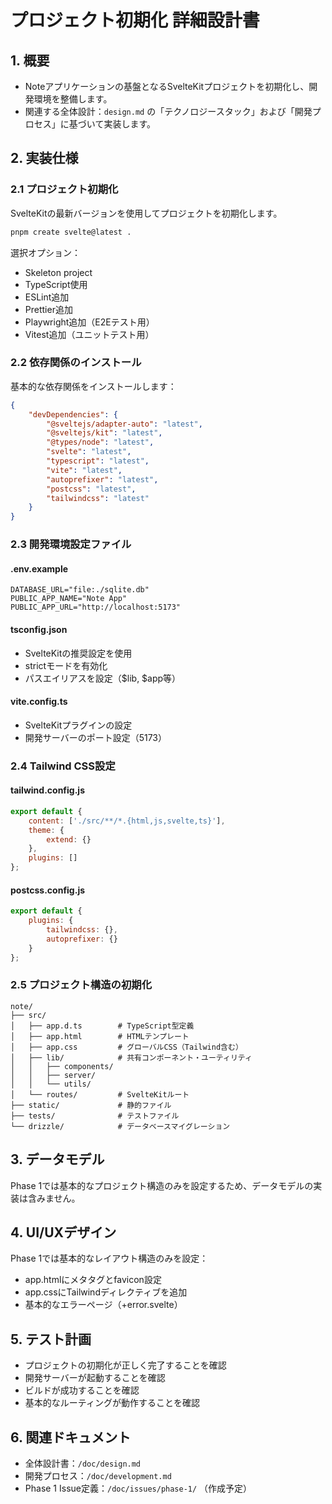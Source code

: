 # プロジェクト初期化 詳細設計書

## 1. 概要

- Noteアプリケーションの基盤となるSvelteKitプロジェクトを初期化し、開発環境を整備します。
- 関連する全体設計：`design.md` の「テクノロジースタック」および「開発プロセス」に基づいて実装します。

## 2. 実装仕様

### 2.1 プロジェクト初期化

SvelteKitの最新バージョンを使用してプロジェクトを初期化します。

```bash
pnpm create svelte@latest .
```

選択オプション：

- Skeleton project
- TypeScript使用
- ESLint追加
- Prettier追加
- Playwright追加（E2Eテスト用）
- Vitest追加（ユニットテスト用）

### 2.2 依存関係のインストール

基本的な依存関係をインストールします：

```json
{
	"devDependencies": {
		"@sveltejs/adapter-auto": "latest",
		"@sveltejs/kit": "latest",
		"@types/node": "latest",
		"svelte": "latest",
		"typescript": "latest",
		"vite": "latest",
		"autoprefixer": "latest",
		"postcss": "latest",
		"tailwindcss": "latest"
	}
}
```

### 2.3 開発環境設定ファイル

#### .env.example

```
DATABASE_URL="file:./sqlite.db"
PUBLIC_APP_NAME="Note App"
PUBLIC_APP_URL="http://localhost:5173"
```

#### tsconfig.json

- SvelteKitの推奨設定を使用
- strictモードを有効化
- パスエイリアスを設定（$lib, $app等）

#### vite.config.ts

- SvelteKitプラグインの設定
- 開発サーバーのポート設定（5173）

### 2.4 Tailwind CSS設定

#### tailwind.config.js

```javascript
export default {
	content: ['./src/**/*.{html,js,svelte,ts}'],
	theme: {
		extend: {}
	},
	plugins: []
};
```

#### postcss.config.js

```javascript
export default {
	plugins: {
		tailwindcss: {},
		autoprefixer: {}
	}
};
```

### 2.5 プロジェクト構造の初期化

```
note/
├── src/
│   ├── app.d.ts        # TypeScript型定義
│   ├── app.html        # HTMLテンプレート
│   ├── app.css         # グローバルCSS（Tailwind含む）
│   ├── lib/            # 共有コンポーネント・ユーティリティ
│   │   ├── components/
│   │   ├── server/
│   │   └── utils/
│   └── routes/         # SvelteKitルート
├── static/             # 静的ファイル
├── tests/              # テストファイル
└── drizzle/            # データベースマイグレーション
```

## 3. データモデル

Phase 1では基本的なプロジェクト構造のみを設定するため、データモデルの実装は含みません。

## 4. UI/UXデザイン

Phase 1では基本的なレイアウト構造のみを設定：

- app.htmlにメタタグとfavicon設定
- app.cssにTailwindディレクティブを追加
- 基本的なエラーページ（+error.svelte）

## 5. テスト計画

- プロジェクトの初期化が正しく完了することを確認
- 開発サーバーが起動することを確認
- ビルドが成功することを確認
- 基本的なルーティングが動作することを確認

## 6. 関連ドキュメント

- 全体設計書：`/doc/design.md`
- 開発プロセス：`/doc/development.md`
- Phase 1 Issue定義：`/doc/issues/phase-1/` （作成予定）
